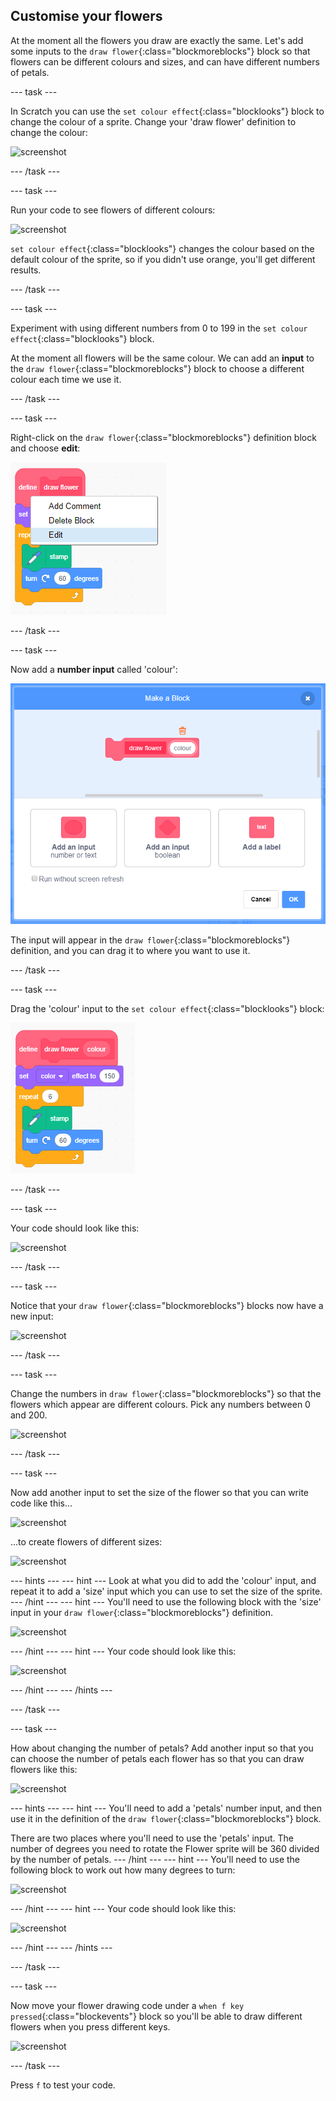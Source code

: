 
## Customise your flowers

At the moment all the flowers you draw are exactly the same. Let's add some inputs to the `draw flower`{:class="blockmoreblocks"} block so that flowers can be different colours and sizes, and can have different numbers of petals. 

--- task ---

In Scratch you can use the `set colour effect`{:class="blocklooks"} block to change the colour of a sprite. Change your 'draw flower' definition to change the colour: 

 ![screenshot](images/flower-colour.png)  
 

--- /task ---

--- task ---

Run your code to see flowers of different colours: 

 ![screenshot](images/flower-pink.png)  

 `set colour effect`{:class="blocklooks"} changes the colour based on the default colour of the sprite, so if you didn't use orange, you'll get different results. 
 

--- /task ---

--- task ---

Experiment with using different numbers from 0 to 199 in the `set colour effect`{:class="blocklooks"} block. 
 
At the moment all flowers will be the same colour. We can add an **input** to the `draw flower`{:class="blockmoreblocks"} block to choose a different colour each time we use it. 

--- /task ---

--- task ---

Right-click on the `draw flower`{:class="blockmoreblocks"} definition block and choose **edit**:
 
 ![screenshot](images/flower-edit.png)  
 

--- /task ---

--- task ---

Now add a **number input** called 'colour': 

 ![screenshot](images/flower-colour-input.png)  
 
The input will appear in the `draw flower`{:class="blockmoreblocks"} definition, and you can drag it to where you want to use it.

--- /task ---

--- task ---

Drag the 'colour' input to the `set colour effect`{:class="blocklooks"} block: 
 
 ![screenshot](images/flower-use-colour.png)
 

--- /task ---

--- task ---

Your code should look like this:

 ![screenshot](images/flower-with-colour-input.png)
 

--- /task ---

--- task ---

Notice that your `draw flower`{:class="blockmoreblocks"} blocks now have a new input: 

 ![screenshot](images/flower-input-added.png)
 

--- /task ---

--- task ---

Change the numbers in `draw flower`{:class="blockmoreblocks"} so that the flowers which appear are different colours. Pick any numbers between 0 and 200.

 ![screenshot](images/flower-different-colours.png)
 

--- /task ---

--- task ---

Now add another input to set the size of the flower so that you can write code like this...

 ![screenshot](images/flower-different-sizes-code.png)

 ...to create flowers of different sizes:

 ![screenshot](images/flower-different-sizes.png)
 
--- hints ---
--- hint ---
Look at what you did to add the 'colour' input, and repeat it to add a 'size' input which you can use to set the size of the sprite. 
--- /hint ---
--- hint ---
You'll need to use the following block with the 'size' input in your `draw flower`{:class="blockmoreblocks"} definition. 

![screenshot](images/flower-size-blocks.png)

--- /hint ---
--- hint ---
Your code should look like this:

![screenshot](images/flower-size-code.png)

--- /hint ---
--- /hints ---

--- /task ---

--- task ---

How about changing the number of petals? Add another input so that you can choose the number of petals each flower has so that you can draw flowers like this:

 ![screenshot](images/flower-petals.png)

--- hints ---
--- hint ---
You'll need to add a 'petals' number input, and then use it in the definition of the `draw flower`{:class="blockmoreblocks"} block. 

There are two places where you'll need to use the 'petals' input. The number of degrees you need to rotate the Flower sprite will be 360 divided by the number of petals. 
--- /hint ---
--- hint ---
You'll need to use the following block to work out how many degrees to turn:

![screenshot](images/flower-petals-blocks.png)

--- /hint ---
--- hint ---
Your code should look like this:

![screenshot](images/flower-petals-code.png)

--- /hint ---
--- /hints ---

--- /task ---

--- task ---

Now move your flower drawing code under a `when f key pressed`{:class="blockevents"} block so you'll be able to draw different flowers when you press different keys. 

 ![screenshot](images/flower-press-f.png)
 

--- /task ---

Press `f` to test your code. 

 

 

